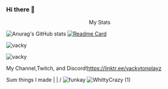 
### Hi there 👋

<p style = "text-align:center;">My Stats</p>

![Anurag's GitHub stats](https://github-readme-stats.vercel.app/api?username=vackyton&theme=radical&show_icons=true)
[![Readme Card](https://github-readme-stats.vercel.app/api/pin/?username=vackyton&&theme=radical&repo=MyPythonScripts)](https://github.com/vackyton/MyPythonScripts)
<p><img  src="https://github-readme-stats.vercel.app/api/top-langs?username=vackyton&show_icons=true&theme=radical&locale=en&langs_count=10&layout=compact" alt="vacky" /></p>
<p><img  src="https://discord.c99.nl/widget/theme-1/756319882135601263.png" alt="vacky" /></p>


My Channel,Twitch, and Discord!https://linktr.ee/vackytonplayz

Sum things I made |
                  |
                 \/
![funkay](https://user-images.githubusercontent.com/79385929/128585292-d77b5431-2ec3-4bc7-a092-8a9b7a72758b.png)
![WhittyCrazy (1)](https://user-images.githubusercontent.com/79385929/128584952-5b5e2eba-3534-41c2-8822-3ed599d7eff0.png)
